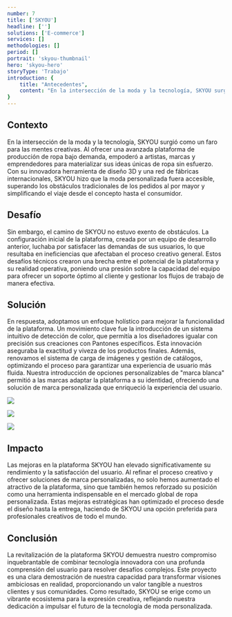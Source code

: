 ```yaml
---
number: 7
title: ['SKYOU']
headline: ['']
solutions: ['E-commerce']
services: []
methodologies: []
period: []
portrait: 'skyou-thumbnail'
hero: 'skyou-hero'
storyType: 'Trabajo'
introduction: {
    title: "Antecedentes",
    content: "En la intersección de la moda y la tecnología, SKYOU surgió como un faro para las mentes creativas. Al ofrecer una avanzada plataforma de producción de ropa bajo demanda, empoderó a artistas, marcas y emprendedores para materializar sus ideas únicas de ropa sin esfuerzo. Con su innovadora herramienta de diseño 3D y una red de fábricas internacionales, SKYOU hizo que la moda personalizada fuera accesible, superando los obstáculos tradicionales de los pedidos al por mayor y simplificando el viaje desde el concepto hasta el consumidor.",
}
---
```




## Contexto

En la intersección de la moda y la tecnología, SKYOU surgió como un faro para las mentes creativas. Al ofrecer una avanzada plataforma de producción de ropa bajo demanda, empoderó a artistas, marcas y emprendedores para materializar sus ideas únicas de ropa sin esfuerzo. Con su innovadora herramienta de diseño 3D y una red de fábricas internacionales, SKYOU hizo que la moda personalizada fuera accesible, superando los obstáculos tradicionales de los pedidos al por mayor y simplificando el viaje desde el concepto hasta el consumidor.

## Desafío

Sin embargo, el camino de SKYOU no estuvo exento de obstáculos. La configuración inicial de la plataforma, creada por un equipo de desarrollo anterior, luchaba por satisfacer las demandas de sus usuarios, lo que resultaba en ineficiencias que afectaban el proceso creativo general. Estos desafíos técnicos crearon una brecha entre el potencial de la plataforma y su realidad operativa, poniendo una presión sobre la capacidad del equipo para ofrecer un soporte óptimo al cliente y gestionar los flujos de trabajo de manera efectiva.

## Solución

En respuesta, adoptamos un enfoque holístico para mejorar la funcionalidad de la plataforma. Un movimiento clave fue la introducción de un sistema intuitivo de detección de color, que permitía a los diseñadores igualar con precisión sus creaciones con Pantones específicos. Esta innovación aseguraba la exactitud y viveza de los productos finales. Además, renovamos el sistema de carga de imágenes y gestión de catálogos, optimizando el proceso para garantizar una experiencia de usuario más fluida. Nuestra introducción de opciones personalizables de "marca blanca" permitió a las marcas adaptar la plataforma a su identidad, ofreciendo una solución de marca personalizada que enriqueció la experiencia del usuario.

![](/work/skyou-figure-1.jpg)

![](/work/skyou-figure-2.jpg)

![](/work/skyou-figure-3.jpg)

## Impacto

Las mejoras en la plataforma SKYOU han elevado significativamente su rendimiento y la satisfacción del usuario. Al refinar el proceso creativo y ofrecer soluciones de marca personalizadas, no solo hemos aumentado el atractivo de la plataforma, sino que también hemos reforzado su posición como una herramienta indispensable en el mercado global de ropa personalizada. Estas mejoras estratégicas han optimizado el proceso desde el diseño hasta la entrega, haciendo de SKYOU una opción preferida para profesionales creativos de todo el mundo.

## Conclusión

La revitalización de la plataforma SKYOU demuestra nuestro compromiso inquebrantable de combinar tecnología innovadora con una profunda comprensión del usuario para resolver desafíos complejos. Este proyecto es una clara demostración de nuestra capacidad para transformar visiones ambiciosas en realidad, proporcionando un valor tangible a nuestros clientes y sus comunidades. Como resultado, SKYOU se erige como un vibrante ecosistema para la expresión creativa, reflejando nuestra dedicación a impulsar el futuro de la tecnología de moda personalizada.